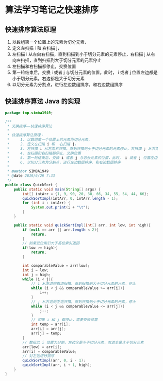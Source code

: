 # 算法学习笔记之快速排序

## 快速排序算法原理

1. 以数组第一个位置上的元素为切分元素，
2. 定义左扫描 i 和  右扫描 j，
3. 左扫描 i 从左向右扫描，直到扫描到小于切分元素的元素停止，右扫描 j 从右向左扫描，直到扫描到大于切分元素的元素停止
4. 左扫描和右扫描都停止，交换位置
5.  第一轮结束后，交换 i 或者 j 与切分元素的位置，此时， i 或者 j 位置左边都是小于切分元素，右边都是大于切分元素
6. 以切分元素为分割点，进行左边数组排序，和右边数组排序

## 快速排序算法 Java 的实现

```java
package top.simba1949;

/**
 * 交换排序——快速排序算法
 *
 * 快速排序算法原理：
 *     1. 以数组第一个位置上的元素为切分元素，
 *     2. 定义左扫描 i 和  右扫描 j，
 *     3. 左扫描 i 从左向右扫描，直到扫描到小于切分元素的元素停止，右扫描 j 从右向左扫描，直到扫描到大于切分元素的元素停止
 *     4. 左扫描和右扫描都停止，交换位置
 *     5. 第一轮结束后，交换 i 或者 j 与切分元素的位置，此时， i 或者 j 位置左边都是小于切分元素，右边都是大于切分元素
 *     6. 以切分元素为分割点，进行左边数组排序，和右边数组排序
 *
 * @author SIMBA1949
 * @date 2019/6/29 7:33
 */
public class QuickSort {
    public static void main(String[] args) {
        int[] intArr = {1, 9, 90, 20, 30, 66, 34, 55, 54, 44, 66};
        quickSortImpl(intArr, 0, intArr.length - 1);
        for (int i : intArr) {
            System.out.print(i + "\t");
        }
    }

    public static void quickSortImpl(int[] arr, int low, int high){
        if (null == arr || arr.length < 2){
            return;
        }
        // 如果低位索引大于高位索引返回
        if(low >= high){
            return;
        }

        int comparableValue = arr[low];
        int i = low;
        int j = high;
        while (i < j){
            // i 从左边向右边扫描，直到扫描到大于切分元素的元素，停止
            while (i < j && comparableValue >= arr[i]){
                i++;
            }
            // j 从右边向左边扫描，直到扫描到小于切分元素的元素，停止
            while (i < j && comparableValue <= arr[j]){
                j--;
            }
            // 如果 i 和 j 都停止，需要交换位置
            int temp = arr[i];
            arr[i] = arr[j];
            arr[j] = temp;
        }
        // 数组以 i 位置为分割，左边全是小于切分元素，右边全是大于切分元素
        arr[low] = arr[i];
        arr[i] = comparableValue;
        // 对左边进行排序
        quickSortImpl(arr, 0, i - 1);
        quickSortImpl(arr, i + 1, high);
    }
}
```



